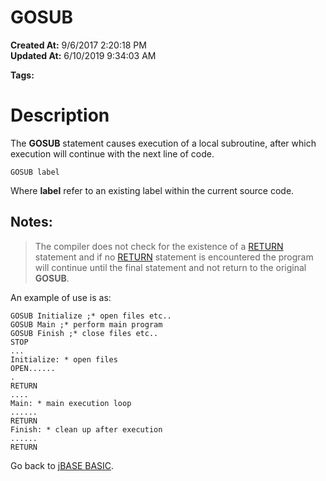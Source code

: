 # GOSUB

**Created At:** 9/6/2017 2:20:18 PM  
**Updated At:** 6/10/2019 9:34:03 AM  

**Tags:**
<badge text='gosubstackdepth' vertical='middle' />

# Description

The **GOSUB** statement causes execution of a local subroutine, after which execution will continue with the next line of code.

```
GOSUB label
```

Where **label** refer to an existing label within the current source code.



## Notes: 


> The compiler does not check for the existence of a [RETURN](278787-return) statement and if no [RETURN](278787-return) statement is encountered the program will continue until the final statement and not return to the original **GOSUB**.




An example of use is as:

```
GOSUB Initialize ;* open files etc..
GOSUB Main ;* perform main program
GOSUB Finish ;* close files etc..
STOP
...
Initialize: * open files
OPEN......
.
RETURN
....
Main: * main execution loop
......
RETURN
Finish: * clean up after execution
......
RETURN
```



Go back to [jBASE BASIC](263498-jbase-basic).
